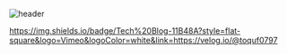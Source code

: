 ![header](https://capsule-render.vercel.app/api?type=wave&color=pink&height=300&section=header&text=Sae-byeol&fontSize=90)


https://img.shields.io/badge/Tech%20Blog-11B48A?style=flat-square&logo=Vimeo&logoColor=white&link=https://velog.io/@toquf0797
